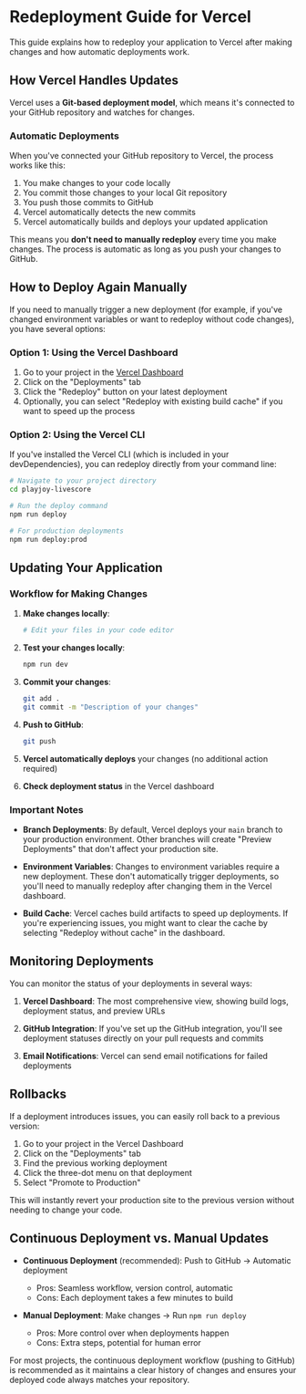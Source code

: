 # Redeployment Guide for Vercel

This guide explains how to redeploy your application to Vercel after making changes and how automatic deployments work.

## How Vercel Handles Updates

Vercel uses a **Git-based deployment model**, which means it's connected to your GitHub repository and watches for changes.

### Automatic Deployments

When you've connected your GitHub repository to Vercel, the process works like this:

1. You make changes to your code locally
2. You commit those changes to your local Git repository
3. You push those commits to GitHub
4. Vercel automatically detects the new commits
5. Vercel automatically builds and deploys your updated application

This means you **don't need to manually redeploy** every time you make changes. The process is automatic as long as you push your changes to GitHub.

## How to Deploy Again Manually

If you need to manually trigger a new deployment (for example, if you've changed environment variables or want to redeploy without code changes), you have several options:

### Option 1: Using the Vercel Dashboard

1. Go to your project in the [Vercel Dashboard](https://vercel.com/dashboard)
2. Click on the "Deployments" tab
3. Click the "Redeploy" button on your latest deployment
4. Optionally, you can select "Redeploy with existing build cache" if you want to speed up the process

### Option 2: Using the Vercel CLI

If you've installed the Vercel CLI (which is included in your devDependencies), you can redeploy directly from your command line:

```bash
# Navigate to your project directory
cd playjoy-livescore

# Run the deploy command
npm run deploy

# For production deployments
npm run deploy:prod
```

## Updating Your Application

### Workflow for Making Changes

1. **Make changes locally**:
   ```bash
   # Edit your files in your code editor
   ```

2. **Test your changes locally**:
   ```bash
   npm run dev
   ```

3. **Commit your changes**:
   ```bash
   git add .
   git commit -m "Description of your changes"
   ```

4. **Push to GitHub**:
   ```bash
   git push
   ```

5. **Vercel automatically deploys** your changes (no additional action required)

6. **Check deployment status** in the Vercel dashboard

### Important Notes

- **Branch Deployments**: By default, Vercel deploys your `main` branch to your production environment. Other branches will create "Preview Deployments" that don't affect your production site.

- **Environment Variables**: Changes to environment variables require a new deployment. These don't automatically trigger deployments, so you'll need to manually redeploy after changing them in the Vercel dashboard.

- **Build Cache**: Vercel caches build artifacts to speed up deployments. If you're experiencing issues, you might want to clear the cache by selecting "Redeploy without cache" in the dashboard.

## Monitoring Deployments

You can monitor the status of your deployments in several ways:

1. **Vercel Dashboard**: The most comprehensive view, showing build logs, deployment status, and preview URLs

2. **GitHub Integration**: If you've set up the GitHub integration, you'll see deployment statuses directly on your pull requests and commits

3. **Email Notifications**: Vercel can send email notifications for failed deployments

## Rollbacks

If a deployment introduces issues, you can easily roll back to a previous version:

1. Go to your project in the Vercel Dashboard
2. Click on the "Deployments" tab
3. Find the previous working deployment
4. Click the three-dot menu on that deployment
5. Select "Promote to Production"

This will instantly revert your production site to the previous version without needing to change your code.

## Continuous Deployment vs. Manual Updates

- **Continuous Deployment** (recommended): Push to GitHub → Automatic deployment
  - Pros: Seamless workflow, version control, automatic
  - Cons: Each deployment takes a few minutes to build

- **Manual Deployment**: Make changes → Run `npm run deploy`
  - Pros: More control over when deployments happen
  - Cons: Extra steps, potential for human error

For most projects, the continuous deployment workflow (pushing to GitHub) is recommended as it maintains a clear history of changes and ensures your deployed code always matches your repository.
